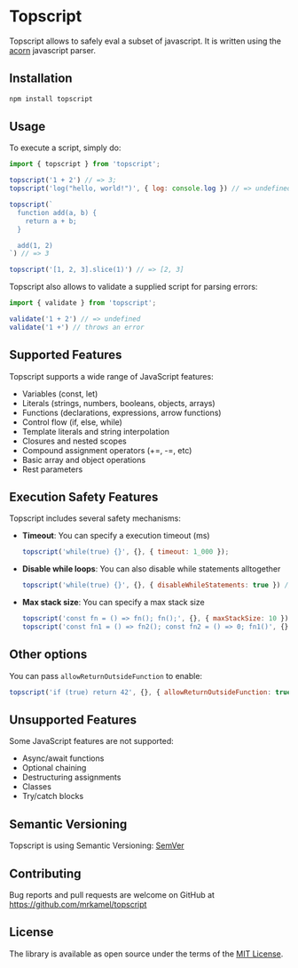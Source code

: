 # Topscript

Topscript allows to safely eval a subset of javascript. It is written using
the [acorn](https://github.com/acornjs/acorn) javascript parser.

## Installation

```sh
npm install topscript
```

## Usage

To execute a script, simply do:

```js
import { topscript } from 'topscript';

topscript('1 + 2') // => 3;
topscript('log("hello, world!")', { log: console.log }) // => undefined

topscript(`
  function add(a, b) {
    return a + b;
  }

  add(1, 2)
`) // => 3

topscript('[1, 2, 3].slice(1)') // => [2, 3]
```

Topscript also allows to validate a supplied script for parsing errors:

```js
import { validate } from 'topscript';

validate('1 + 2') // => undefined
validate('1 +') // throws an error
```

## Supported Features

Topscript supports a wide range of JavaScript features:

- Variables (const, let)
- Literals (strings, numbers, booleans, objects, arrays)
- Functions (declarations, expressions, arrow functions)
- Control flow (if, else, while)
- Template literals and string interpolation
- Closures and nested scopes
- Compound assignment operators (+=, -=, etc)
- Basic array and object operations
- Rest parameters

## Execution Safety Features

Topscript includes several safety mechanisms:

- **Timeout**: You can specify a execution timeout (ms)
  ```js
  topscript('while(true) {}', {}, { timeout: 1_000 });
  ```

- **Disable while loops**: You can also disable while statements alltogether
  ```js
  topscript('while(true) {}', {}, { disableWhileStatements: true }) // throws
  ```

- **Max stack size**: You can specify a max stack size
  ```js
  topscript('const fn = () => fn(); fn();', {}, { maxStackSize: 10 }) // throws
  topscript('const fn1 = () => fn2(); const fn2 = () => 0; fn1()', {}, { maxStackSize: 1 }); // throws
  ```

## Other options

You can pass `allowReturnOutsideFunction` to enable:

```js
topscript('if (true) return 42', {}, { allowReturnOutsideFunction: true }) // => 42
```

## Unsupported Features

Some JavaScript features are not supported:

- Async/await functions
- Optional chaining
- Destructuring assignments
- Classes
- Try/catch blocks

## Semantic Versioning

Topscript is using Semantic Versioning: [SemVer](http://semver.org/)

## Contributing

Bug reports and pull requests are welcome on GitHub at
https://github.com/mrkamel/topscript

## License

The library is available as open source under the terms of the 
[MIT License](https://opensource.org/licenses/MIT).
